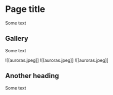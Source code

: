 # Page title

Some text

## Gallery

Some text

![[auroras.jpeg]]
![[auroras.jpeg]]
![[auroras.jpeg]]

## Another heading

Some text
